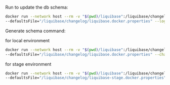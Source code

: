 

Run to update the db schema:

```bash
docker run --network host --rm -v "$(pwd)/liquibase":/liquibase/changelog liquibase/liquibase:4.6 \
--defaultsFile="/liquibase/changelog/liquibase.docker.properties" --log-level ERROR update
```

Generate schema command:


for local environment
```bash
docker run --network host --rm -v "$(pwd)/liquibase":/liquibase/changelog liquibase/liquibase:4.6 \
--defaultsFile="/liquibase/changelog/liquibase.docker.properties" --changeLogFile=/liquibase/changelog/master_changelog.json generateChangeLog
```

for stage environment
```bash
docker run --network host --rm -v "$(pwd)/liquibase":/liquibase/changelog liquibase/liquibase:4.6 \
--defaultsFile="/liquibase/changelog/liquibase-stage.docker.properties" --changeLogFile=/liquibase/changelog/master_changelog.json generateChangeLog
```
